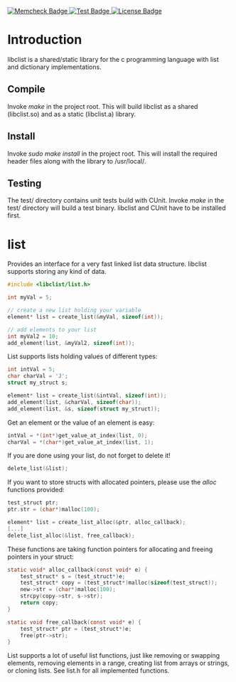 <p>
    <a href="https://github.com/jpaffrath/libclist">
        <img src="https://img.shields.io/badge/memcheck-passed-orange.svg"
             alt="Memcheck Badge">
    </a>
    <a href="https://github.com/jpaffrath/libclist/tree/master/test">
        <img src="https://img.shields.io/badge/test-passed-green.svg"
             alt="Test Badge">
    </a>
     <a href="https://github.com/jpaffrath/libclist/blob/master/LICENSE">
        <img src="https://img.shields.io/badge/license-MIT-blue.svg"
             alt="License Badge">
    </a>
</p>

# Introduction #
libclist is a shared/static library for the c programming language with list and dictionary implementations.

## Compile ##
Invoke *make* in the project root. This will build libclist as a shared (libclist.so) and as a static (libclist.a) library.

## Install ##
Invoke *sudo make install* in the project root. This will install the required header files along with the library to /usr/local/.

## Testing ##
The test/ directory contains unit tests build with CUnit.
Invoke *make* in the test/ directory will build a test binary. libclist and CUnit have to be installed first.

# list #
Provides an interface for a very fast linked list data structure. libclist supports storing any kind of data.
```c
#include <libclist/list.h>

int myVal = 5;

// create a new list holding your variable
element* list = create_list(&myVal, sizeof(int));

// add elements to your list
int myVal2 = 10;
add_element(list, &myVal2, sizeof(int));
```
List supports lists holding values of different types:
```c
int intVal = 5;
char charVal = 'J';
struct my_struct s;

element* list = create_list(&intVal, sizeof(int));
add_element(list, &charVal, sizeof(char));
add_element(list, &s, sizeof(struct my_struct));
```
Get an element or the value of an element is easy:
```c
intVal = *(int*)get_value_at_index(list, 0);
charVal = *(char*)get_value_at_index(list, 1);
```
If you are done using your list, do not forget to delete it!
```c
delete_list(&list);
```
If you want to store structs with allocated pointers, please use the _alloc_ functions provided:
```c
test_struct ptr;
ptr.str = (char*)malloc(100);

element* list = create_list_alloc(&ptr, alloc_callback);
[...]
delete_list_alloc(&list, free_callback);
```
These functions are taking function pointers for allocating and freeing pointers in your struct:
```c
static void* alloc_callback(const void* e) {
	test_struct* s = (test_struct*)e;
	test_struct* copy = (test_struct*)malloc(sizeof(test_struct));
	new->str = (char*)malloc(100);
	strcpy(copy->str, s->str);
	return copy;
}

static void free_callback(const void* e) {
	test_struct* ptr = (test_struct*)e;
	free(ptr->str);
}
```
List supports a lot of useful list functions, just like removing or swapping elements, removing elements in a range, creating list from arrays or strings, or cloning lists. See list.h for all implemented functions.
